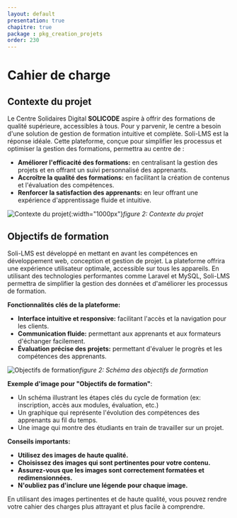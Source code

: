 ```yaml
---
layout: default
presentation: true
chapitre: true
package : pkg_creation_projets
order: 230
---
```


# Cahier de charge  
## Contexte du projet

Le Centre Solidaires Digital **SOLICODE** aspire à offrir des formations de qualité supérieure, accessibles à tous. Pour y parvenir, le centre a besoin d'une solution de gestion de formation intuitive et complète. Soli-LMS est la réponse idéale. Cette plateforme, conçue pour simplifier les processus et optimiser la gestion des formations, permettra au centre de :

* **Améliorer l'efficacité des formations:** en centralisant la gestion des projets et en offrant un suivi personnalisé des apprenants.
* **Accroître la qualité des formations:** en facilitant la création de contenus et l'évaluation des compétences.
* **Renforcer la satisfaction des apprenants:** en leur offrant une expérience d'apprentissage fluide et intuitive.



![Contexte du projet](/soli-lms/pkg_creation_projets/Besoin/images/Soli-LMS.png){:width="1000px"}*figure 2: Contexte du projet*


## Objectifs de formation 

 Soli-LMS est développé en mettant en avant les compétences en développement web, conception et gestion de projet. La plateforme offrira une expérience utilisateur optimale, accessible sur tous les appareils. En utilisant des technologies performantes comme Laravel et MySQL, Soli-LMS permettra de simplifier la gestion des données et d'améliorer les processus de formation.

**Fonctionnalités clés de la plateforme:**

* **Interface intuitive et responsive:** facilitant l'accès et la navigation pour les clients.
* **Communication fluide:** permettant aux apprenants et aux formateurs d'échanger facilement.
* **Évaluation précise des projets:** permettant d'évaluer le progrès et les compétences des apprenants. 

![Objectifs de formation](/soli-lms/pkg_creation_projets/Besoin/images/shema.png)*figure 2: Schéma des objectifs de formation*

**Exemple d'image pour "Objectifs de formation"**: 

* Un schéma illustrant les étapes clés du cycle de formation (ex: inscription, accès aux modules, évaluation, etc.)
* Un graphique qui représente l'évolution des compétences des apprenants au fil du temps.
* Une image qui montre des étudiants en train de travailler sur un projet.

**Conseils importants:**

* **Utilisez des images de haute qualité.**
* **Choisissez des images qui sont pertinentes pour votre contenu.**
* **Assurez-vous que les images sont correctement formatées et redimensionnées.**
* **N'oubliez pas d'inclure une légende pour chaque image.**

En utilisant des images pertinentes et de haute qualité, vous pouvez rendre votre cahier des charges plus attrayant et plus facile à comprendre.

